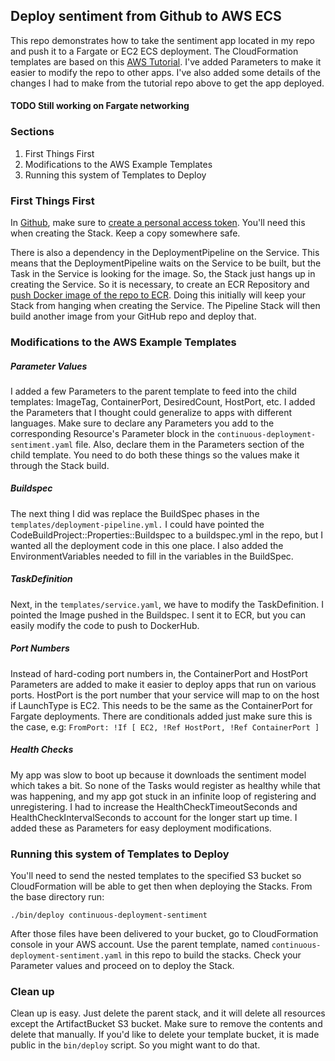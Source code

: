 Deploy sentiment from Github to AWS ECS
---
This repo demonstrates how to take the sentiment app located in my repo and push it to a Fargate or EC2 
ECS deployment. The CloudFormation templates are based on this 
[AWS Tutorial](https://github.com/awslabs/ecs-refarch-continuous-deployment). I've added Parameters to 
make it easier to modify the repo to other apps. I've also added some details of the changes I had to make from 
the tutorial repo above to get the app deployed. 
#### TODO Still working on Fargate networking 
### Sections
1. First Things First
2. Modifications to the AWS Example Templates
3. Running this system of Templates to Deploy 

### First Things First
In [Github](https://github.com), make sure to 
[create a personal access token](https://docs.github.com/en/authentication/keeping-your-account-and-data-secure/creating-a-personal-access-token).
You'll need this when creating the Stack. Keep a copy somewhere safe. 

There is also a dependency in the DeploymentPipeline on the Service. 
This means that the DeploymentPipeline waits on the Service to be built, but the Task in the Service is looking 
for the image. So, the Stack just hangs up in creating the Service. So it is necessary, to create an ECR Repository and 
[push Docker image of the repo to ECR](https://docs.aws.amazon.com/AmazonECR/latest/userguide/getting-started-cli.html).
Doing this initially will keep your Stack from hanging when creating the Service. The Pipeline Stack will then 
build another image from your GitHub repo and deploy that. 

### Modifications to the AWS Example Templates
##### Parameter Values
I added a few Parameters to the parent template to feed into the child templates:
ImageTag, ContainerPort, DesiredCount, HostPort, etc. I added the Parameters that I thought could generalize to 
apps with different languages. Make sure to declare any Parameters you add to the 
corresponding Resource's Parameter block in the `continuous-deployment-sentiment.yaml` file. 
Also, declare them in the Parameters section of the child template. You need to do both these 
things so the values make it through the Stack build. 

##### Buildspec
The next thing I did was replace the BuildSpec phases in the `templates/deployment-pipeline.yml.`
I could have pointed the CodeBuildProject::Properties::Buildspec to a buildspec.yml in the repo, 
but I wanted all the deployment code in this one place. I also added the EnvironmentVariables 
needed to fill in the variables in the BuildSpec.

##### TaskDefinition
Next, in the `templates/service.yaml`, we have to modify the TaskDefinition. I pointed the Image 
pushed in the Buildspec. I sent it to ECR, but you can easily modify the code to push to DockerHub.


##### Port Numbers
Instead of hard-coding port numbers in, the ContainerPort and HostPort Parameters are added to make it easier 
to deploy apps that run on various ports. HostPort is the port number that your service will map to on the host 
if LaunchType is EC2. This needs to be the same as the ContainerPort for Fargate deployments. There are 
conditionals added just make sure this is the case, e.g: `FromPort: !If [ EC2, !Ref HostPort, !Ref ContainerPort ]`

##### Health Checks
My app was slow to boot up because it downloads the sentiment model which takes a bit. So none of the Tasks would 
register as healthy while that was happening, and my app got stuck in an infinite loop of registering and unregistering.
I had to increase the HealthCheckTimeoutSeconds and HealthCheckIntervalSeconds to account for the longer start up time. 
I added these as Parameters for easy deployment modifications.   

### Running this system of Templates to Deploy 
You'll need to send the nested templates to the specified S3 bucket so CloudFormation will be able to get then 
when deploying the Stacks. From the base directory run:

`./bin/deploy continuous-deployment-sentiment`

After those files have been delivered to your bucket, go to CloudFormation console in your AWS account. Use the 
parent template, named `continuous-deployment-sentiment.yaml` in this repo to build the stacks. Check your 
Parameter values and proceed on to deploy the Stack. 

### Clean up
Clean up is easy. Just delete the parent stack, and it will delete all resources except the ArtifactBucket S3 
bucket. Make sure to remove the contents and delete that manually. If you'd like to delete your template bucket, 
it is made public in the `bin/deploy` script. So you might want to do that.